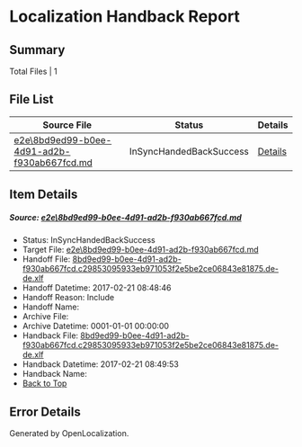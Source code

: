 # <a name='report-top'></a> Localization Handback Report

## Summary
 Total Files | 1

## File List
 Source File | Status | Details 
 ----------- | ------ | ------- 
 [e2e\8bd9ed99-b0ee-4d91-ad2b-f930ab667fcd.md](https://github.com/OpenLocalizationTestOrg/ol-test4/blob/c9922021d0e6a2ecca21515d3435370d0be50495/e2e/8bd9ed99-b0ee-4d91-ad2b-f930ab667fcd.md) | InSyncHandedBackSuccess | [Details](#6e0b45cc57b7d25692e88f1fce8392e51ceef1061)

## Item Details
##### <a name='6e0b45cc57b7d25692e88f1fce8392e51ceef1061'></a> Source: [e2e\8bd9ed99-b0ee-4d91-ad2b-f930ab667fcd.md](https://github.com/OpenLocalizationTestOrg/ol-test4/blob/c9922021d0e6a2ecca21515d3435370d0be50495/e2e/8bd9ed99-b0ee-4d91-ad2b-f930ab667fcd.md)
* Status: InSyncHandedBackSuccess
* Target File: [e2e\8bd9ed99-b0ee-4d91-ad2b-f930ab667fcd.md](https://github.com/OpenLocalizationTestOrg/ol-test4-dede/blob/94ab318ff5e136b2b70d3684ce7060999179ed6e/e2e/8bd9ed99-b0ee-4d91-ad2b-f930ab667fcd.md)
* Handoff File: [8bd9ed99-b0ee-4d91-ad2b-f930ab667fcd.c29853095933eb971053f2e5be2ce06843e81875.de-de.xlf](https://github.com/OpenLocalizationTestOrg/ol-test4-handoff/blob/0f5ae776f5e14e4984e35804e0285afbc6ec2b10/ol-handoff/OpenLocalizationTestOrg/ol-test4-dede/xinjiang/ht/8bd9ed99-b0ee-4d91-ad2b-f930ab667fcd.c29853095933eb971053f2e5be2ce06843e81875.de-de.xlf)
* Handoff Datetime: 2017-02-21 08:48:46
* Handoff Reason: Include
* Handoff Name: 
* Archive File: 
* Archive Datetime: 0001-01-01 00:00:00
* Handback File: [8bd9ed99-b0ee-4d91-ad2b-f930ab667fcd.c29853095933eb971053f2e5be2ce06843e81875.de-de.xlf](https://github.com/OpenLocalizationTestOrg/ol-test4-handback/blob/870817b480d019eb69b5988b91868eed81ad3354/ol-handback/OpenLocalizationTestOrg/ol-test4-dede/xinjiang/ht/8bd9ed99-b0ee-4d91-ad2b-f930ab667fcd.c29853095933eb971053f2e5be2ce06843e81875.de-de.xlf)
* Handback Datetime: 2017-02-21 08:49:53
* Handback Name: 
* [Back to Top](#report-top)


## Error Details

Generated by OpenLocalization.
